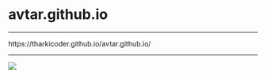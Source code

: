 # avtar.github.io
<hr>
https://tharkicoder.github.io/avtar.github.io/
<hr>
<img src="https://user-images.githubusercontent.com/84368029/121643571-969ea900-caaf-11eb-9bc5-27e11448c29e.png">

